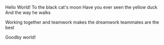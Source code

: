 Hello World!
To the black cat's moon
Have you ever seen the yellow duck
And the way he walks




Working together
and teamwork makes the dreamwork
teammates are the best






Goodby world!
